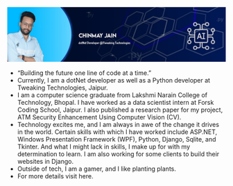 <!DOCTYPE html>
<html lang="en">
<head>
  <meta charset="UTF-8">
  <meta name="viewport" content="width=device-width, initial-scale=1.0">
  <link rel="stylesheet" href="styles.css">
  <link rel="preconnect" href="https://fonts.googleapis.com">
<link rel="preconnect" href="https://fonts.gstatic.com" crossorigin>
<link href="https://fonts.googleapis.com/css2?family=Syne:wght@400..800&display=swap" rel="stylesheet">
  <title>Document</title>
</head>
<body>
  <img src="images/Banner.jpg">

 <ul>
<li> “Building the future one line of code at a time.”</li>
<li>Currently, I am a dotNet developer as well as a Python developer at Tweaking Technologies, Jaipur.</li>
<li>I am a computer science graduate from Lakshmi Narain College of Technology, Bhopal. I have worked as a data scientist intern at Forsk Coding School, Jaipur. I also published a research paper for my project, ATM Security Enhancement Using Computer Vision (CV).</li>
<li>Technology excites me, and I am always in awe of the change it drives in the world. Certain skills with which I have worked include ASP.NET, Windows Presentation Framework (WPF), Python, Django, Sqlite, and Tkinter. And what I might lack in skills, I make up for with my determination to learn. I am also working for some clients to build their websites in Django.</li>
<li>Outside of tech, I am a gamer, and I like planting plants.</li>
<li>For more details <span>visit here.</span></li>
 </ul>


</body>
</html>